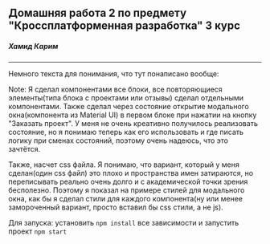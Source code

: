## Домашняя работа 2 по предмету "Кроссплатформенная разработка" 3 курс

##### Хамид Карим
---
Немного текста для понимания, что тут понаписано вообще:

Note: Я сделал компонентами все блоки, все повторяющиеся элементы(типа блока с проектами или отзывы) сделал отдельными компонентами. Также сделал через состояние открытие модального окна(компонента из Material UI) в первом блоке при нажатии на кнопку "Заказать проект". У меня не очень креативно получилось реализовать состояние, но я понимаю теперь как его использовать и где писать логику при сменах состояний, поэтому очень надеюсь, что это зачтётся.

Также, насчет css файла. Я понимаю, что вариант, который у меня сделан(один css файл) это плохо и пространства имен затираются, но переписывать реально очень долго и с академической точки зрения бесполезно. Поэтому я показал на примере стилей для модального окна, как бы я сделал стили для каждого компонента(ну или менее замороченный вариант, просто вставил бы css стили, а не js).

Для запуска: установить `npm install` все зависимости и запустить проект `npm start`